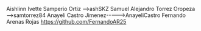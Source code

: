 Aishlinn Ivette Samperio Ortiz  -->ashSKZ
Samuel Alejandro Torrez Oropeza -->samtorrez84
Anayeli Castro Jimenez----->AnayeliCastro
Fernando Arenas Rojas https://github.com/FernandoAR25

